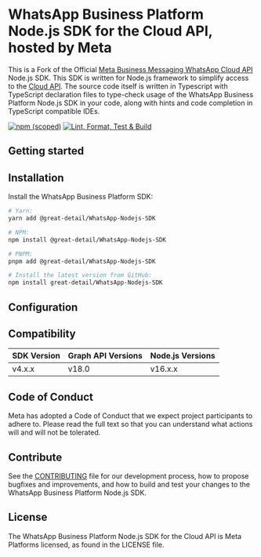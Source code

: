 <!-- Copyright (c) Meta Platforms, Inc. and affiliates.
All rights reserved.

This source code is licensed under the license found in the
LICENSE file in the root directory of this source tree.
-->

# WhatsApp Business Platform Node.js SDK for the Cloud API, hosted by Meta

This is a Fork of the Official
[Meta Business Messaging WhatsApp Cloud API](https://business.whatsapp.com/products/business-platform/)
Node.js SDK. This SDK is written for Node.js framework to simplify access to
the [Cloud API](https://developers.facebook.com/docs/whatsapp/cloud-api/). The
source code itself is written in Typescript with TypeScript declaration files
to type-check usage of the WhatsApp Business Platform Node.js SDK in your code,
along with hints and code completion in TypeScript compatible IDEs.

[![npm (scoped)](https://img.shields.io/npm/v/%40great-detail/whatsapp)](https://www.npmjs.com/package/@great-detail/whatsapp)
[![Lint, Format, Test & Build](https://github.com/great-detail/WhatsApp-Nodejs-SDK/actions/workflows/nodejs.ci.yml/badge.svg)](https://github.com/great-detail/WhatsApp-Nodejs-SDK/actions/workflows/nodejs.ci.yml)

## Getting started

<!-- TODO -->

## Installation

Install the WhatsApp Business Platform SDK:

```bash
# Yarn:
yarn add @great-detail/WhatsApp-Nodejs-SDK

# NPM:
npm install @great-detail/WhatsApp-Nodejs-SDK

# PNPM:
pnpm add @great-detail/WhatsApp-Nodejs-SDK

# Install the latest version from GitHub:
npm install great-detail/WhatsApp-Nodejs-SDK
```

## Configuration

<!-- TODO -->

## Compatibility

| SDK Version | Graph API Versions | Node.js Versions |
| ----------- | ------------------ | ---------------- |
| v4.x.x      | v18.0              | v16.x.x          |

## Code of Conduct

Meta has adopted a Code of Conduct that we expect project participants to adhere to. Please read the full text so that you can understand what actions will and will not be tolerated.

## Contribute

See the [CONTRIBUTING](CONTRIBUTING.md) file for our development process, how to propose bugfixes and improvements, and how to build and test your changes to the WhatsApp Business Platform Node.js SDK.

## License

The WhatsApp Business Platform Node.js SDK for the Cloud API is Meta Platforms licensed, as found in the LICENSE file.
